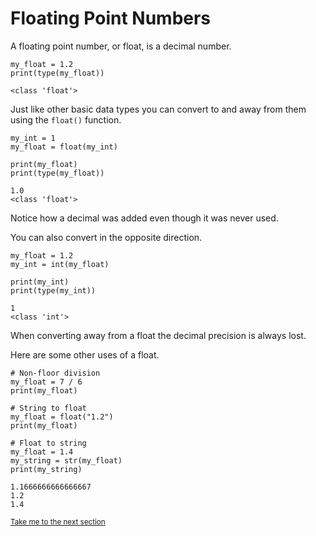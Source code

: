 # Floating Point Numbers

A floating point number, or float, is a decimal number.

```python3
my_float = 1.2
print(type(my_float))
```

```Output
<class 'float'>
```

Just like other basic data types you can convert to and away from them using the `float()` function.

```python3
my_int = 1
my_float = float(my_int)

print(my_float)
print(type(my_float))
```

```Output
1.0
<class 'float'>
```

Notice how a decimal was added even though it was never used.

You can also convert in the opposite direction.

```python3
my_float = 1.2
my_int = int(my_float)

print(my_int)
print(type(my_int))
```

```Output
1
<class 'int'>
```

When converting away from a float the decimal precision is always lost.

Here are some other uses of a float.

```python3
# Non-floor division
my_float = 7 / 6
print(my_float)

# String to float
my_float = float("1.2")
print(my_float)

# Float to string
my_float = 1.4
my_string = str(my_float)
print(my_string)
```

```Output
1.1666666666666667
1.2
1.4
```

<sub>[Take me to the next section](https://github.com/TigardHighComputerScience/Python1Course/tree/main/references/9-looping)</sub>
